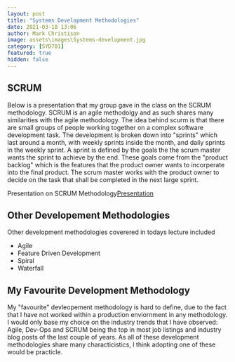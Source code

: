 ```yaml
---
layout: post
title: "Systems Development Methodologies"
date: 2021-03-18 13:06
author: Mark Christison
image: assets\images\Systems-development.jpg
category: [SYD701]
featured: true
hidden: false
---
```


## SCRUM

Below is a presentation that my group gave in the class on the SCRUM methodology. SCRUM is an agile methodolgy and as such shares many similarities with the agile methodology. The idea behind scurm is that there are small groups of people working together on a complex software development task. The development is broken down into "sprints" which last around a month, with weekly sprints inside the month, and daily sprints in the weekly sprint. A sprint is defined by the goals the the scrum master wants the sprint to achieve by the end. These goals come from the "product backlog" which is the features that the product owner wants to incorperate into the final product. The scrum master works with the product owner to decide on the task that shall be completed in the next large sprint.

<object data="/assets/docs/SCRUM-Methodology.pdf" type="application/pdf" width="100%" height="800px">
  <p>Presentation on SCRUM Methodology<a href="assets/docs/SCRUM-Methodology.pdf">Presentation</a></p>

## Other Developement Methodologies

Other development methodologies coverered in todays lecture included

* Agile
* Feature Driven Development
* Spiral
* Waterfall


## My Favourite Development Methodology

My "favourite" devleopement methodology is hard to define, due to the fact that I have not worked within a production enviornment in any methodology. I would only base my choice on the industry trends that I have observed: Agile, Dev-Ops and SCRUM being the top in most job listings and industry blog posts of the last couple of years. As all of these development methodologies share many characticistics, I think adopting one of these would be practicle. 
